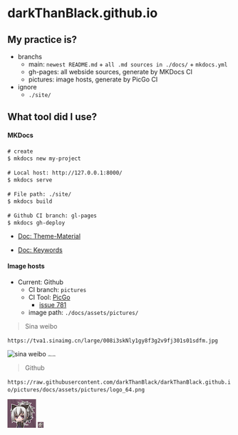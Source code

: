 # darkThanBlack.github.io



## My practice is?

* branchs
  * main: ``newest README.md`` +  ``all .md sources in ./docs/`` + ``mkdocs.yml``
  * gh-pages: all webside sources, generate by MKDocs CI
  * pictures: image hosts, generate by PicGo CI
* ignore
  * ``./site/``



## What tool did I use?



#### MKDocs

```shell
# create
$ mkdocs new my-project

# Local host: http://127.0.0.1:8000/
$ mkdocs serve

# File path: ./site/
$ mkdocs build

# Github CI branch: gl-pages
$ mkdocs gh-deploy
```

* [Doc: Theme-Material](https://squidfunk.github.io/mkdocs-material/)

* [Doc: Keywords](https://www.mkdocs.org/user-guide/configuration/#introduction)



#### Image hosts

* Current: Github
  * CI branch: ``pictures``
  * CI Tool: [PicGo](https://github.com/Molunerfinn/PicGo)
    * [issue 781](https://github.com/Molunerfinn/PicGo/issues/781#issuecomment-1008603421)
  * image path: ``./docs/assets/pictures/``



> Sina weibo

 ``https://tva1.sinaimg.cn/large/008i3skNly1gy8f3g2v9fj301s01sdfm.jpg``

![sina weibo](https://tva1.sinaimg.cn/large/008i3skNly1gy8f3g2v9fj301s01sdfm.jpg)
<img src="https://tva1.sinaimg.cn/large/008i3skNly1gy8f3g2v9fj301s01sdfm.jpg" alt="Sina weibo" style="zoom:20%;" />



> Github

``https://raw.githubusercontent.com/darkThanBlack/darkThanBlack.github.io/pictures/docs/assets/pictures/logo_64.png``

![Github](https://raw.githubusercontent.com/darkThanBlack/darkThanBlack.github.io/pictures/docs/assets/pictures/logo_64.png)
<img src="https://raw.githubusercontent.com/darkThanBlack/darkThanBlack.github.io/pictures/docs/assets/pictures/logo_64.png" alt="Github" style="zoom:20%;" />



